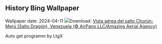 ## History Bing Wallpaper
Wallpaper date: 2024-04-11
![](https://www.bing.com/th?id=OHR.DragonWaterfall_ES-ES7444409826_UHD.jpg&w=1000)Download: [Vista aérea del salto Churún-Merú (Salto Dragón), Venezuela (© AirPano LLC/Amazing Aerial Agency)](https://www.bing.com/th?id=OHR.DragonWaterfall_ES-ES7444409826_UHD.jpg)

Auto get programm by LtgX
